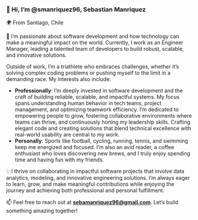### 👋 Hi, I’m @smanriquez96, Sebastian Manriquez  

🌍 From Santiago, Chile  

👀 I’m passionate about software development and how technology can make a meaningful impact on the world. Currently, I work as an Engineer Manager, leading a talented team of developers to build robust, scalable, and innovative solutions.  

Outside of work, I’m a triathlete who embraces challenges, whether it’s solving complex coding problems or pushing myself to the limit in a demanding race. My interests also include:  
- **Professionally**: I’m deeply invested in software development and the craft of building reliable, scalable, and impactful systems. My focus spans understanding human behavior in tech teams, project management, and optimizing teamwork efficiency. I’m dedicated to empowering people to grow, fostering collaborative environments where teams can thrive, and continuously honing my leadership skills. Crafting elegant code and creating solutions that blend technical excellence with real-world usability are central to my work.  
- **Personally**: Sports like football, cycling, running, tennis, and swimming keep me energized and focused. I’m also an avid reader, a coffee enthusiast who loves discovering new brews, and I truly enjoy spending time and having fun with my friends.  

💡 I thrive on collaborating in impactful software projects that involve data analytics, modeling, and innovative engineering solutions. I’m always eager to learn, grow, and make meaningful contributions while enjoying the journey and achieving both professional and personal fulfillment.  

📫 Feel free to reach out at **sebamanriquez96@gmail.com**. Let’s build something amazing together!  
